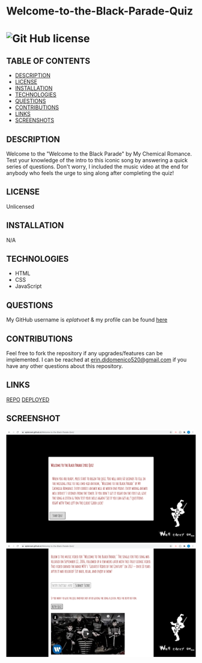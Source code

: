 # Welcome-to-the-Black-Parade-Quiz  
# ![Git Hub license](https://img.shields.io/badge/License-Unlicensed-blue.svg)

## TABLE OF CONTENTS
- [DESCRIPTION](#DESCRIPTION)  
- [LICENSE](#LICENSE)  
- [INSTALLATION](#INSTALLATION)  
- [TECHNOLOGIES](#TECHNOLOGIES)  
- [QUESTIONS](#QUESTIONS)  
- [CONTRIBUTIONS](#CONTRIBUTIONS)
- [LINKS](#LINKS)  
- [SCREENSHOTS](#SCREENSHOTS) 

## DESCRIPTION
Welcome to the "Welcome to the Black Parade" by My Chemical Romance. Test your knowledge of the intro to this iconic song by answering a quick series of questions. Don't worry, I included the music video at the end for anybody who feels the urge to sing along after completing the quiz!  

## LICENSE
Unlicensed

## INSTALLATION
N/A

## TECHNOLOGIES  
- HTML  
- CSS  
- JavaScript  
 
## QUESTIONS
My GitHub username is *eplatvoet* & my profile can be found [here](https://github.com/eplatvoet) 

## CONTRIBUTIONS
Feel free to fork the repository if any upgrades/features can be implemented. I can be reached at erin.didomenico520@gmail.com if you have any other questions about this repository.

## LINKS
[REPO](https://github.com/eplatvoet/Welcome-to-the-Black-Parade-Quiz)
[DEPLOYED](https://eplatvoet.github.io/Welcome-to-the-Black-Parade-Quiz/)  

## SCREENSHOT
![screenshot1](assets/images/screenshot1.png)  
![screenshot2](assets/images/screenshot2.png)